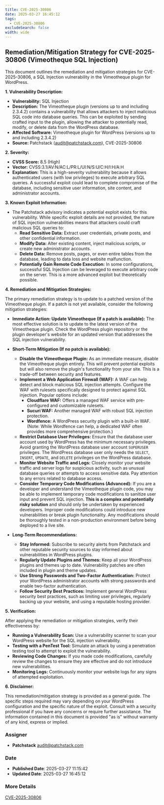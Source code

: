 ```yaml
---
title: CVE-2025-30806
date: 2025-03-27 16:45:12
tags:
  - CVE-2025-30806
excludeSearch: false
width: wide
---
```


## Remediation/Mitigation Strategy for CVE-2025-30806 (Vimeotheque SQL Injection)

This document outlines the remediation and mitigation strategies for CVE-2025-30806, a SQL Injection vulnerability in the Vimeotheque plugin for WordPress.

**1. Vulnerability Description:**

*   **Vulnerability:** SQL Injection
*   **Description:** The Vimeotheque plugin (versions up to and including 2.3.4.2) contains a vulnerability that allows attackers to inject malicious SQL code into database queries. This can be exploited by sending crafted input to the plugin, allowing the attacker to potentially read, modify, or delete data from the WordPress database.
*   **Affected Software:** Vimeotheque plugin for WordPress (versions up to and including 2.3.4.2)
*   **Source:** Patchstack (audit@patchstack.com), CVE-2025-30806

**2. Severity:**

*   **CVSS Score:** 8.5 (High)
*   **Vector:** CVSS:3.1/AV:N/AC:L/PR:L/UI:N/S:U/C:H/I:H/A:H
*   **Explanation:** This is a high-severity vulnerability because it allows authenticated users (with low privileges) to execute arbitrary SQL queries. A successful exploit could lead to complete compromise of the database, including sensitive user information, site content, and administrator accounts.

**3. Known Exploit Information:**

*   The Patchstack advisory indicates a potential exploit exists for this vulnerability. While specific exploit details are not provided, the nature of SQL injection vulnerabilities means that attackers could craft malicious SQL queries to:
    *   **Read Sensitive Data:** Extract user credentials, private posts, and other confidential information.
    *   **Modify Data:** Alter existing content, inject malicious scripts, or create new administrator accounts.
    *   **Delete Data:** Remove posts, pages, or even entire tables from the database, leading to data loss and website malfunction.
    *   **Potentially Gain Remote Code Execution:** In some configurations, successful SQL Injection can be leveraged to execute arbitrary code on the server.  This is a more advanced exploit but theoretically possible.

**4. Remediation and Mitigation Strategies:**

The primary remediation strategy is to update to a patched version of the Vimeotheque plugin. If a patch is not yet available, consider the following mitigation strategies:

*   **Immediate Action: Update Vimeotheque (If a patch is available):** The most effective solution is to update to the latest version of the Vimeotheque plugin. Check the WordPress plugin repository or the plugin developer's website for an updated version that addresses the SQL injection vulnerability.

*   **Short-Term Mitigation (If no patch is available):**

    *   **Disable the Vimeotheque Plugin:**  As an immediate measure, disable the Vimeotheque plugin entirely. This will prevent potential exploits but will also remove the plugin's functionality from your site. This is a trade-off between security and features.
    *   **Implement a Web Application Firewall (WAF):**  A WAF can help detect and block malicious SQL injection attempts.  Configure the WAF with rulesets specifically designed to protect against SQL injection.  Popular options include:
        *   **Cloudflare WAF:** Offers a managed WAF service with pre-configured and customizable rulesets.
        *   **Sucuri WAF:** Another managed WAF with robust SQL injection protection.
        *   **Wordfence:** A WordPress security plugin with a built-in WAF.  (Note: While Wordfence can help, a dedicated WAF often provides more comprehensive protection.)
    *   **Restrict Database User Privileges:** Ensure that the database user account used by WordPress has the minimum necessary privileges.  Avoid granting the WordPress database user account `SUPERUSER` privileges. The WordPress database user only needs the `SELECT`, `INSERT`, `UPDATE`, and `DELETE` privileges on the WordPress database.
    *   **Monitor Website Traffic and Logs:** Closely monitor your website traffic and server logs for suspicious activity, such as unusual database queries or attempts to access sensitive data.  Pay attention to any errors related to database access.
    *   **Consider Temporary Code Modifications (Advanced):**  If you are a developer and understand the Vimeotheque plugin code, you may be able to implement temporary code modifications to sanitize user input and prevent SQL injection. **This is a complex and potentially risky solution** and should only be undertaken by experienced developers.  Improper code modifications could introduce new vulnerabilities or break plugin functionality.  Any modifications should be thoroughly tested in a non-production environment before being deployed to a live site.

*   **Long-Term Recommendations:**

    *   **Stay Informed:** Subscribe to security alerts from Patchstack and other reputable security sources to stay informed about vulnerabilities in WordPress plugins.
    *   **Regularly Update Plugins and Themes:**  Keep all your WordPress plugins and themes up to date.  Vulnerability patches are often included in plugin and theme updates.
    *   **Use Strong Passwords and Two-Factor Authentication:**  Protect your WordPress administrator accounts with strong passwords and enable two-factor authentication.
    *   **Follow Security Best Practices:** Implement general WordPress security best practices, such as limiting user privileges, regularly backing up your website, and using a reputable hosting provider.

**5. Verification:**

After applying the remediation or mitigation strategies, verify their effectiveness by:

*   **Running a Vulnerability Scan:** Use a vulnerability scanner to scan your WordPress website for the SQL injection vulnerability.
*   **Testing with a PenTest Tool:** Simulate an attack by using a penetration testing tool to attempt to exploit the vulnerability.
*   **Reviewing Code Changes:** If you made code modifications, carefully review the changes to ensure they are effective and do not introduce new vulnerabilities.
*   **Monitoring Logs:** Continuously monitor your website logs for any signs of attempted exploitation.

**6. Disclaimer:**

This remediation/mitigation strategy is provided as a general guide. The specific steps required may vary depending on your WordPress configuration and the specific nature of the exploit. Consult with a security professional if you have any concerns or require further assistance.  The information contained in this document is provided "as is" without warranty of any kind, express or implied.

### Assigner
- **Patchstack** <audit@patchstack.com>

### Date
- **Published Date**: 2025-03-27 11:15:42
- **Updated Date**: 2025-03-27 16:45:12

### More Details
[CVE-2025-30806](https://www.cvedetails.com/cve/CVE-2025-30806)